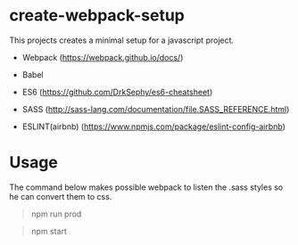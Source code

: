 # create-webpack-setup
This projects creates a minimal setup for a javascript project.
* Webpack (https://webpack.github.io/docs/)

* Babel

* ES6 (https://github.com/DrkSephy/es6-cheatsheet)

* SASS (http://sass-lang.com/documentation/file.SASS_REFERENCE.html)

* ESLINT(airbnb) (https://www.npmjs.com/package/eslint-config-airbnb)

# Usage
The command below makes possible webpack to listen the .sass styles so he can convert them to css.
> npm run prod

> npm start
